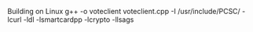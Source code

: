 Building on Linux
    g++ -o voteclient voteclient.cpp -I /usr/include/PCSC/ -lcurl -ldl -lsmartcardpp -lcrypto -llsags
